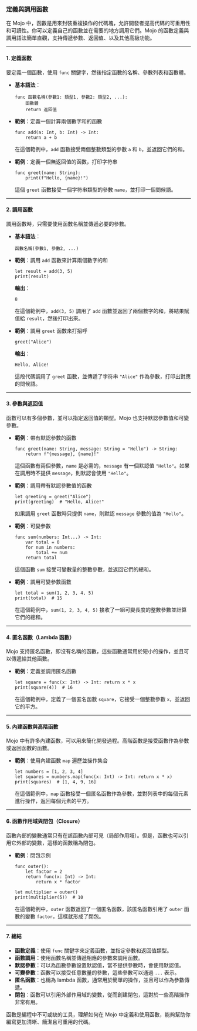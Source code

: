 ### **定義與調用函數**

在 Mojo 中，函數是用來封裝重複操作的代碼塊，允許開發者提高代碼的可重用性和可讀性。你可以定義自己的函數並在需要的地方調用它們。Mojo 的函數定義與調用語法簡單直觀，支持傳遞參數、返回值、以及其他高級功能。

---

#### **1. 定義函數**

要定義一個函數，使用 `func` 關鍵字，然後指定函數的名稱、參數列表和函數體。

- **基本語法**：

  ```mojo
  func 函數名稱(參數1: 類型1, 參數2: 類型2, ...):
      函數體
      return 返回值
  ```

- **範例**：定義一個計算兩個數字和的函數

  ```mojo
  func add(a: Int, b: Int) -> Int:
      return a + b
  ```

  在這個範例中，`add` 函數接受兩個整數類型的參數 `a` 和 `b`，並返回它們的和。

- **範例**：定義一個無返回值的函數，打印字符串

  ```mojo
  func greet(name: String):
      print(f"Hello, {name}!")
  ```

  這個 `greet` 函數接受一個字符串類型的參數 `name`，並打印一個問候語。

---

#### **2. 調用函數**

調用函數時，只需要使用函數名稱並傳遞必要的參數。

- **基本語法**：

  ```mojo
  函數名稱(參數1, 參數2, ...)
  ```

- **範例**：調用 `add` 函數來計算兩個數字的和

  ```mojo
  let result = add(3, 5)
  print(result)
  ```

  **輸出**：
  ```
  8
  ```

  在這個範例中，`add(3, 5)` 調用了 `add` 函數並返回了兩個數字的和，將結果賦值給 `result`，然後打印出來。

- **範例**：調用 `greet` 函數來打招呼

  ```mojo
  greet("Alice")
  ```

  **輸出**：
  ```
  Hello, Alice!
  ```

  這段代碼調用了 `greet` 函數，並傳遞了字符串 `"Alice"` 作為參數，打印出對應的問候語。

---

#### **3. 參數與返回值**

函數可以有多個參數，並可以指定返回值的類型。Mojo 也支持默認參數值和可變參數。

- **範例**：帶有默認參數的函數

  ```mojo
  func greet(name: String, message: String = "Hello") -> String:
      return f"{message}, {name}!"
  ```

  這個函數有兩個參數，`name` 是必需的，`message` 有一個默認值 `"Hello"`。如果在調用時不提供 `message`，則默認會使用 `"Hello"`。

- **範例**：調用帶有默認參數值的函數

  ```mojo
  let greeting = greet("Alice")
  print(greeting)  # "Hello, Alice!"
  ```

  如果調用 `greet` 函數時只提供 `name`，則默認 `message` 參數的值為 `"Hello"`。

- **範例**：可變參數

  ```mojo
  func sum(numbers: Int...) -> Int:
      var total = 0
      for num in numbers:
          total += num
      return total
  ```

  這個函數 `sum` 接受可變數量的整數參數，並返回它們的總和。

- **範例**：調用可變參數函數

  ```mojo
  let total = sum(1, 2, 3, 4, 5)
  print(total)  # 15
  ```

  在這個範例中，`sum(1, 2, 3, 4, 5)` 接收了一組可變長度的整數參數並計算它們的總和。

---

#### **4. 匿名函數（Lambda 函數）**

Mojo 支持匿名函數，即沒有名稱的函數，這些函數通常用於短小的操作，並且可以傳遞給其他函數。

- **範例**：定義並調用匿名函數

  ```mojo
  let square = func(x: Int) -> Int: return x * x
  print(square(4))  # 16
  ```

  在這個範例中，定義了一個匿名函數 `square`，它接受一個整數參數 `x`，並返回它的平方。

---

#### **5. 內建函數與高階函數**

Mojo 中有許多內建函數，可以用來簡化開發過程。高階函數是接受函數作為參數或返回函數的函數。

- **範例**：使用內建函數 `map` 遍歷並操作集合

  ```mojo
  let numbers = [1, 2, 3, 4]
  let squares = numbers.map(func(x: Int) -> Int: return x * x)
  print(squares)  # [1, 4, 9, 16]
  ```

  在這個範例中，`map` 函數接受一個匿名函數作為參數，並對列表中的每個元素進行操作，返回每個元素的平方。

---

#### **6. 函數作用域與閉包（Closure）**

函數內部的變數通常只有在該函數內部可見（局部作用域）。但是，函數也可以引用它外部的變數，這樣的函數稱為閉包。

- **範例**：閉包示例

  ```mojo
  func outer():
      let factor = 2
      return func(x: Int) -> Int:
          return x * factor

  let multiplier = outer()
  print(multiplier(5))  # 10
  ```

  在這個範例中，`outer` 函數返回了一個匿名函數，該匿名函數引用了 `outer` 函數的變數 `factor`，這樣就形成了閉包。

---

#### **7. 總結**

- **函數定義**：使用 `func` 關鍵字來定義函數，並指定參數和返回值類型。
- **函數調用**：使用函數名稱並傳遞相應的參數來調用函數。
- **默認參數**：可以為函數參數設置默認值，當不提供參數時，會使用默認值。
- **可變參數**：函數可以接受任意數量的參數，這些參數可以通過 `...` 表示。
- **匿名函數**：也稱為 lambda 函數，通常用於簡單的操作，並且可以作為參數傳遞。
- **閉包**：函數可以引用外部作用域的變數，從而創建閉包，這對於一些高階操作非常有用。

函數是編程中不可或缺的工具，理解如何在 Mojo 中定義和使用函數，能夠幫助你編寫更加清晰、簡潔且可重用的代碼。
